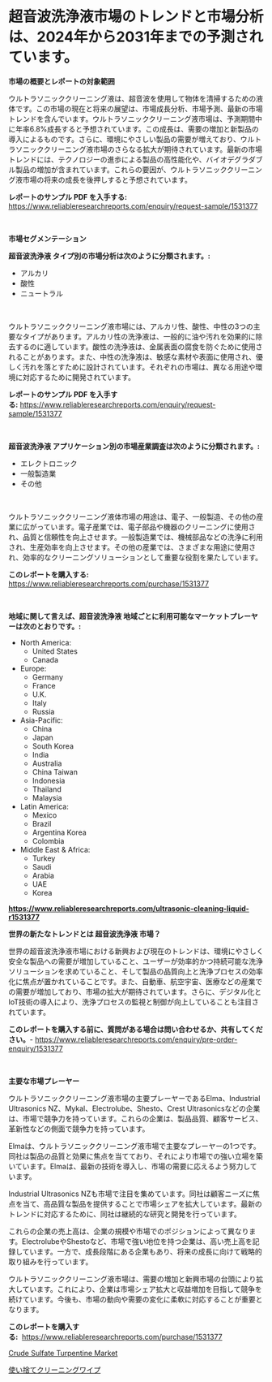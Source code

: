 <p><h1>超音波洗浄液市場のトレンドと市場分析は、2024年から2031年までの予測されています。</h1></p><p><strong>市場の概要とレポートの対象範囲</strong></p>
<p><p>ウルトラソニッククリーニング液は、超音波を使用して物体を清掃するための液体です。この市場の現在と将来の展望は、市場成長分析、市場予測、最新の市場トレンドを含んでいます。ウルトラソニッククリーニング液市場は、予測期間中に年率6.8%成長すると予想されています。この成長は、需要の増加と新製品の導入によるものです。さらに、環境にやさしい製品の需要が増えており、ウルトラソニッククリーニング液市場のさらなる拡大が期待されています。最新の市場トレンドには、テクノロジーの進歩による製品の高性能化や、バイオデグラダブル製品の増加が含まれています。これらの要因が、ウルトラソニッククリーニング液市場の将来の成長を後押しすると予想されています。</p></p>
<p><strong>レポートのサンプル PDF を入手する:</strong> <a href="https://www.reliableresearchreports.com/enquiry/request-sample/1531377">https://www.reliableresearchreports.com/enquiry/request-sample/1531377</a></p>
<p>&nbsp;</p>
<p><strong>市場セグメンテーション</strong></p>
<p><strong>超音波洗浄液 タイプ別の市場分析は次のように分類されます。:</strong></p>
<p><ul><li>アルカリ</li><li>酸性</li><li>ニュートラル</li></ul></p>
<p>&nbsp;</p>
<p><p>ウルトラソニッククリーニング液市場には、アルカリ性、酸性、中性の3つの主要なタイプがあります。アルカリ性の洗浄液は、一般的に油や汚れを効果的に除去するのに適しています。酸性の洗浄液は、金属表面の腐食を防ぐために使用されることがあります。また、中性の洗浄液は、敏感な素材や表面に使用され、優しく汚れを落とすために設計されています。それぞれの市場は、異なる用途や環境に対応するために開発されています。</p></p>
<p><strong>レポートのサンプル PDF を入手する:</strong>&nbsp;<a href="https://www.reliableresearchreports.com/enquiry/request-sample/1531377">https://www.reliableresearchreports.com/enquiry/request-sample/1531377</a></p>
<p>&nbsp;</p>
<p><strong> 超音波洗浄液 アプリケーション別の市場産業調査は次のように分類されます。:</strong></p>
<p><ul><li>エレクトロニック</li><li>一般製造業</li><li>その他</li></ul></p>
<p>&nbsp;</p>
<p><p>ウルトラソニッククリーニング液体市場の用途は、電子、一般製造、その他の産業に広がっています。電子産業では、電子部品や機器のクリーニングに使用され、品質と信頼性を向上させます。一般製造業では、機械部品などの洗浄に利用され、生産効率を向上させます。その他の産業では、さまざまな用途に使用され、効率的なクリーニングソリューションとして重要な役割を果たしています。</p></p>
<p><strong>このレポートを購入する:</strong>&nbsp; <a href="https://www.reliableresearchreports.com/purchase/1531377">https://www.reliableresearchreports.com/purchase/1531377</a></p>
<p>&nbsp;</p>
<p><strong>地域に関して言えば、超音波洗浄液 地域ごとに利用可能なマーケットプレーヤーは次のとおりです。:</strong></p>
<p><ul>
    <li>
        North America:
        <ul>
            <li>United States</li>
            <li>Canada</li>
        </ul>
    </li>
    <li>
        Europe:
        <ul>
            <li>Germany</li>
            <li>France</li>
            <li>U.K.</li>
            <li>Italy</li>
            <li>Russia</li>
        </ul>
    </li>
    <li>
        Asia-Pacific:
        <ul>
            <li>China</li>
            <li>Japan</li>
            <li>South Korea</li>
            <li>India</li>
            <li>Australia</li>
            <li>China Taiwan</li>
            <li>Indonesia</li>
            <li>Thailand</li>
            <li>Malaysia</li>
        </ul>
    </li>
    <li>
        Latin America:
        <ul>
            <li>Mexico</li>
            <li>Brazil</li>
            <li>Argentina Korea</li>
            <li>Colombia</li>
        </ul>
    </li>
    <li>
        Middle East & Africa:
        <ul>
            <li>Turkey</li>
            <li>Saudi</li>
            <li>Arabia</li>
            <li>UAE</li>
            <li>Korea</li>
        </ul>
    </li>
    </ul></p>
<p><strong><a href="https://www.reliableresearchreports.com/ultrasonic-cleaning-liquid-r1531377">https://www.reliableresearchreports.com/ultrasonic-cleaning-liquid-r1531377</a></strong>&nbsp;</p>
<p><strong>世界の新たなトレンドとは 超音波洗浄液 市場？</strong></p>
<p><p>世界の超音波洗浄液市場における新興および現在のトレンドは、環境にやさしく安全な製品への需要が増加していること、ユーザーが効率的かつ持続可能な洗浄ソリューションを求めていること、そして製品の品質向上と洗浄プロセスの効率化に焦点が置かれていることです。また、自動車、航空宇宙、医療などの産業での需要が増加しており、市場の拡大が期待されています。さらに、デジタル化とIoT技術の導入により、洗浄プロセスの監視と制御が向上していることも注目されています。</p></p>
<p><strong>このレポートを購入する前に、質問がある場合は問い合わせるか、共有してください。</strong>- <a href="https://www.reliableresearchreports.com/enquiry/pre-order-enquiry/1531377">https://www.reliableresearchreports.com/enquiry/pre-order-enquiry/1531377</a></p>
<p>&nbsp;</p>
<p><strong>主要な市場プレーヤー</strong></p>
<p><p>ウルトラソニッククリーニング液市場の主要プレーヤーであるElma、Industrial Ultrasonics NZ、Mykal、Electrolube、Shesto、Crest Ultrasonicsなどの企業は、市場で競争力を持っています。これらの企業は、製品品質、顧客サービス、革新性などの側面で競争力を持っています。</p><p>Elmaは、ウルトラソニッククリーニング液市場で主要なプレーヤーの1つです。同社は製品の品質と効果に焦点を当てており、それにより市場での強い立場を築いています。Elmaは、最新の技術を導入し、市場の需要に応えるよう努力しています。</p><p>Industrial Ultrasonics NZも市場で注目を集めています。同社は顧客ニーズに焦点を当て、高品質な製品を提供することで市場シェアを拡大しています。最新のトレンドに対応するために、同社は継続的な研究と開発を行っています。</p><p>これらの企業の売上高は、企業の規模や市場でのポジションによって異なります。ElectrolubeやShestoなど、市場で強い地位を持つ企業は、高い売上高を記録しています。一方で、成長段階にある企業もあり、将来の成長に向けて戦略的取り組みを行っています。</p><p>ウルトラソニッククリーニング液市場は、需要の増加と新興市場の台頭により拡大しています。これにより、企業は市場シェア拡大と収益増加を目指して競争を続けています。今後も、市場の動向や需要の変化に柔軟に対応することが重要となります。</p></p>
<p><strong>このレポートを購入する:</strong>&nbsp;&nbsp;<a href="https://www.reliableresearchreports.com/purchase/1531377">https://www.reliableresearchreports.com/purchase/1531377</a></p>
<p><p><a href="https://sulfuric-clavicle-d39.notion.site/Crude-Sulfate-Turpentine-Market-Share-Market-New-Trends-Analysis-Report-By-Type-By-Application-B-2988cf72b9774ed6bc49caac1071237f">Crude Sulfate Turpentine Market</a></p><p><a href="https://github.com/Sophiaard2003/Market-Research-Report-List-1/blob/main/613383321811.md">使い捨てクリーニングワイプ</a></p></p>